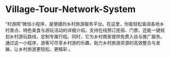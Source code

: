 # Village-Tour-Network-System
“村游网”微信小程序，是便捷的乡村旅游服务平台。在这里，你能轻松查阅各地乡村景点、特色美食与游玩活动的详细介绍。支持在线预订民宿、门票，还能一键规划乡村游玩路线，定制专属行程。同时，它为乡村商家提供免费入驻与推广服务。通过这一小程序，游客可尽享乡村游的乐趣，助力乡村旅游资源的高效整合与发展，让乡村旅游更轻松、更精彩 。 
